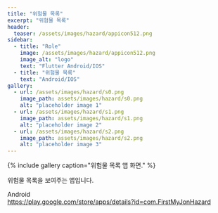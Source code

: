 ```yaml
---
title: "위험물 목록"
excerpt: "위험물 목록"
header:
  teaser: /assets/images/hazard/appicon512.png
sidebar:
  - title: "Role"
    image: /assets/images/hazard/appicon512.png
    image_alt: "logo"
    text: "Flutter Android/IOS"
  - title: "위험물 목록"
    text: "Android/IOS"
gallery:
  - url: /assets/images/hazard/s0.png
    image_path: assets/images/hazard/s0.png
    alt: "placeholder image 1"
  - url: /assets/images/hazard/s1.png
    image_path: assets/images/hazard/s1.png
    alt: "placeholder image 2"
  - url: /assets/images/hazard/s2.png
    image_path: assets/images/hazard/s2.png
    alt: "placeholder image 3"
---
```


{% include gallery caption="위험물 목록 앱 화면." %}

위험물 목록을 보여주는 앱입니다.

  Android  
  <https://play.google.com/store/apps/details?id=com.FirstMyJonHazard>  
    
  <!-- iOS  
  <https://apps.apple.com/us/app/tollgate-tycoon/id1551572556>   -->